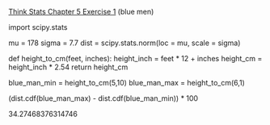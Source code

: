 [Think Stats Chapter 5 Exercise 1](http://greenteapress.com/thinkstats2/html/thinkstats2006.html#toc50) (blue men)

>> 
import scipy.stats

mu = 178
sigma = 7.7
dist = scipy.stats.norm(loc = mu, scale = sigma)

def height_to_cm(feet, inches):
    height_inch = feet * 12 + inches
    height_cm = height_inch * 2.54
    return height_cm
    
blue_man_min = height_to_cm(5,10)
blue_man_max = height_to_cm(6,1)

(dist.cdf(blue_man_max) - dist.cdf(blue_man_min)) * 100

34.27468376314746
